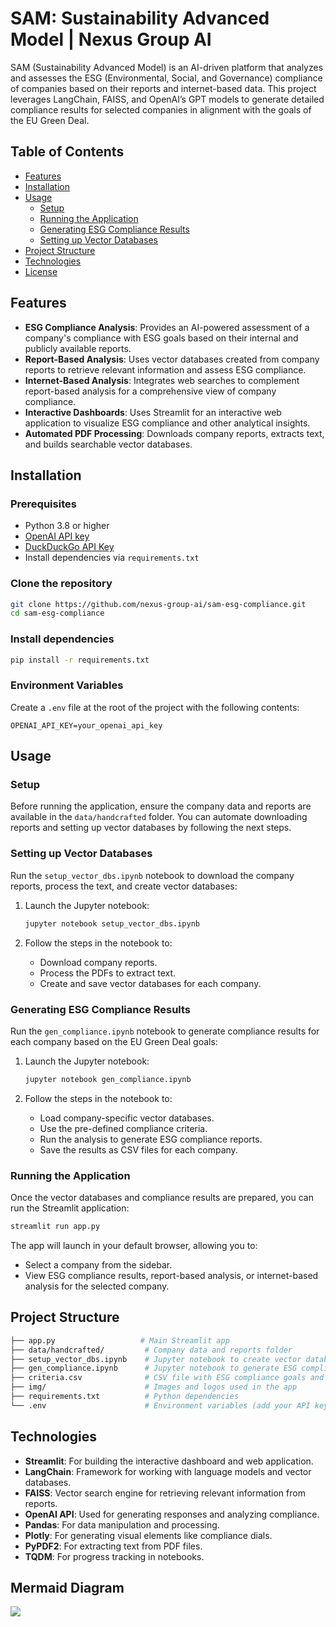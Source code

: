 # SAM: Sustainability Advanced Model | Nexus Group AI

SAM (Sustainability Advanced Model) is an AI-driven platform that analyzes and assesses the ESG (Environmental, Social, and Governance) compliance of companies based on their reports and internet-based data. This project leverages LangChain, FAISS, and OpenAI’s GPT models to generate detailed compliance results for selected companies in alignment with the goals of the EU Green Deal.

## Table of Contents

- [Features](#features)
- [Installation](#installation)
- [Usage](#usage)
  - [Setup](#setup)
  - [Running the Application](#running-the-application)
  - [Generating ESG Compliance Results](#generating-esg-compliance-results)
  - [Setting up Vector Databases](#setting-up-vector-databases)
- [Project Structure](#project-structure)
- [Technologies](#technologies)
- [License](#license)

## Features

- **ESG Compliance Analysis**: Provides an AI-powered assessment of a company's compliance with ESG goals based on their internal and publicly available reports.
- **Report-Based Analysis**: Uses vector databases created from company reports to retrieve relevant information and assess ESG compliance.
- **Internet-Based Analysis**: Integrates web searches to complement report-based analysis for a comprehensive view of company compliance.
- **Interactive Dashboards**: Uses Streamlit for an interactive web application to visualize ESG compliance and other analytical insights.
- **Automated PDF Processing**: Downloads company reports, extracts text, and builds searchable vector databases.

## Installation

### Prerequisites

- Python 3.8 or higher
- [OpenAI API key](https://beta.openai.com/signup/)
- [DuckDuckGo API Key](https://duckduckgo.com)
- Install dependencies via `requirements.txt`

### Clone the repository

```bash
git clone https://github.com/nexus-group-ai/sam-esg-compliance.git
cd sam-esg-compliance
```

### Install dependencies

```bash
pip install -r requirements.txt
```

### Environment Variables

Create a `.env` file at the root of the project with the following contents:

```
OPENAI_API_KEY=your_openai_api_key
```

## Usage

### Setup

Before running the application, ensure the company data and reports are available in the `data/handcrafted` folder. You can automate downloading reports and setting up vector databases by following the next steps.

### Setting up Vector Databases

Run the `setup_vector_dbs.ipynb` notebook to download the company reports, process the text, and create vector databases:

1. Launch the Jupyter notebook:

    ```bash
    jupyter notebook setup_vector_dbs.ipynb
    ```

2. Follow the steps in the notebook to:
   - Download company reports.
   - Process the PDFs to extract text.
   - Create and save vector databases for each company.

### Generating ESG Compliance Results

Run the `gen_compliance.ipynb` notebook to generate compliance results for each company based on the EU Green Deal goals:

1. Launch the Jupyter notebook:

    ```bash
    jupyter notebook gen_compliance.ipynb
    ```

2. Follow the steps in the notebook to:
   - Load company-specific vector databases.
   - Use the pre-defined compliance criteria.
   - Run the analysis to generate ESG compliance reports.
   - Save the results as CSV files for each company.

### Running the Application

Once the vector databases and compliance results are prepared, you can run the Streamlit application:

```bash
streamlit run app.py
```

The app will launch in your default browser, allowing you to:

- Select a company from the sidebar.
- View ESG compliance results, report-based analysis, or internet-based analysis for the selected company.

## Project Structure

```bash
├── app.py                   # Main Streamlit app
├── data/handcrafted/         # Company data and reports folder
├── setup_vector_dbs.ipynb    # Jupyter notebook to create vector databases
├── gen_compliance.ipynb      # Jupyter notebook to generate ESG compliance results
├── criteria.csv              # CSV file with ESG compliance goals and criteria
├── img/                      # Images and logos used in the app
├── requirements.txt          # Python dependencies
└── .env                      # Environment variables (add your API keys here)
```

## Technologies

- **Streamlit**: For building the interactive dashboard and web application.
- **LangChain**: Framework for working with language models and vector databases.
- **FAISS**: Vector search engine for retrieving relevant information from reports.
- **OpenAI API**: Used for generating responses and analyzing compliance.
- **Pandas**: For data manipulation and processing.
- **Plotly**: For generating visual elements like compliance dials.
- **PyPDF2**: For extracting text from PDF files.
- **TQDM**: For progress tracking in notebooks.

## Mermaid Diagram

[![](https://mermaid.ink/img/pako:eNptVdtu4kAM_RUrUt_a_YA-rAQJ0O6WliUUrTpUaEgGMmoyE81M6LJN_309F0Lo8oAU7HMc28d2PqJM5iy6jbalfM8KqgwskpUAGJDUKEarkhsY1PUr3Nx8b2MptnzXKGq4FC0MyYzuGKTMNDVQkUNqDiXTr47vCCOx50qKignTQkweJM0BbbCkitPNOTahhoJFcLFrIfFga-xhUp6zDVUtjEh4hEe65zuXUA83pVwAZmvci8fE_U-4rkt6gHEjsoC3jLFjDAQtD5prrKZkma9vQjrr4lAzF3_i60onGL6qS05Fxlq4I7qQ72umd-usM_fwc1ZLZW6GVLMcjkFbuPc05bzrjfWusaPC9Kj3WIQS7H_yD0_mwf-FbgPcBdGqmooDzJluSoPEn2TOsLVWsGNL4nR59L-eM30pCKRlCw8kw5kwrFfkOkeP49w7zhKbJxUkwxamXsKjBZW0KfawvwYQF6hMC4_ED9GcGcXZnpbe4bA_ztqA-lCVFS08kaTJ3uxvIoPRwZ986gU1tqJaCo36zMgdllsy-NLNIyI07OoKHnEdNGwxYW0zWu9d9ut8o7_x-iA2FqabzU7RuuhKG_odsD6AX8RN8kzJjGmNwwwzXrOSC186AlyG3Xjje1qY-175OdGnsT-iE_kuSouYJWOUMCV5MITh0WfoBftjegm0sCCjP0bRzPg1re1WW9AZK3bawqjasNwuIb7nmUyYYMqaL8kI8OzXku5PAFR-SZyFaiw9eyuP4LkDj3mJGpxK_02CpcDcMkW3BoXxQ8vDgWAivyAQTnpvEC_I05vfUAautU_lhVx0fpXq5SRVrDgmyWkLg0E4ZGdHoAP8T-11Zji8uBSunrCoZ_wF0-bs0sQx6Wx2q3sJ2BgTGbbxGMAJ0a1-knhleqzgAyPtFQjcgT-j98Zrb6MiezTC5GUNco9q2eqdPVCGw3Dp3AbjxZBZY-8-8sZj0pnneF73VJiTP_Dj2PMbAQ8PUzy-ExKe_S2wCXbD2L9V3XDc9cRKl7ZYa52erH4YcTzddZ2c7v7fXoseVyK6jiqmKspz_DB-WPAqMgWr2Cq6xcecqrdVtBKfiKONkelBZNGtUQ27jpRsdkV0u8W-4L-mzjFbvJ04j1VnZTlH7af-u-s-v5__AOn1ktw?type=png)](https://mermaid.live/edit#pako:eNptVdtu4kAM_RUrUt_a_YA-rAQJ0O6WliUUrTpUaEgGMmoyE81M6LJN_309F0Lo8oAU7HMc28d2PqJM5iy6jbalfM8KqgwskpUAGJDUKEarkhsY1PUr3Nx8b2MptnzXKGq4FC0MyYzuGKTMNDVQkUNqDiXTr47vCCOx50qKignTQkweJM0BbbCkitPNOTahhoJFcLFrIfFga-xhUp6zDVUtjEh4hEe65zuXUA83pVwAZmvci8fE_U-4rkt6gHEjsoC3jLFjDAQtD5prrKZkma9vQjrr4lAzF3_i60onGL6qS05Fxlq4I7qQ72umd-usM_fwc1ZLZW6GVLMcjkFbuPc05bzrjfWusaPC9Kj3WIQS7H_yD0_mwf-FbgPcBdGqmooDzJluSoPEn2TOsLVWsGNL4nR59L-eM30pCKRlCw8kw5kwrFfkOkeP49w7zhKbJxUkwxamXsKjBZW0KfawvwYQF6hMC4_ED9GcGcXZnpbe4bA_ztqA-lCVFS08kaTJ3uxvIoPRwZ986gU1tqJaCo36zMgdllsy-NLNIyI07OoKHnEdNGwxYW0zWu9d9ut8o7_x-iA2FqabzU7RuuhKG_odsD6AX8RN8kzJjGmNwwwzXrOSC186AlyG3Xjje1qY-175OdGnsT-iE_kuSouYJWOUMCV5MITh0WfoBftjegm0sCCjP0bRzPg1re1WW9AZK3bawqjasNwuIb7nmUyYYMqaL8kI8OzXku5PAFR-SZyFaiw9eyuP4LkDj3mJGpxK_02CpcDcMkW3BoXxQ8vDgWAivyAQTnpvEC_I05vfUAautU_lhVx0fpXq5SRVrDgmyWkLg0E4ZGdHoAP8T-11Zji8uBSunrCoZ_wF0-bs0sQx6Wx2q3sJ2BgTGbbxGMAJ0a1-knhleqzgAyPtFQjcgT-j98Zrb6MiezTC5GUNco9q2eqdPVCGw3Dp3AbjxZBZY-8-8sZj0pnneF73VJiTP_Dj2PMbAQ8PUzy-ExKe_S2wCXbD2L9V3XDc9cRKl7ZYa52erH4YcTzddZ2c7v7fXoseVyK6jiqmKspz_DB-WPAqMgWr2Cq6xcecqrdVtBKfiKONkelBZNGtUQ27jpRsdkV0u8W-4L-mzjFbvJ04j1VnZTlH7af-u-s-v5__AOn1ktw)